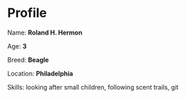 # Profile

Name:  **Roland H. Hermon**

Age:  **3**

Breed:  **Beagle**

Location:  **Philadelphia**

Skills:  looking after small children, 
         following scent trails,
         git